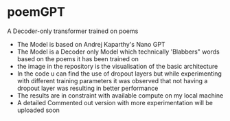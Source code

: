 # poemGPT
 A Decoder-only transformer trained on poems
- The Model is based on Andrej Kaparthy's Nano GPT
- The Model is a Decoder only Model which technically 'Blabbers" words based on the poems it has been trained on
- the image in the repository is the visualisation of the basic architecture 
- In the code u can find the use of dropout layers but while experimenting with different training parameters it was observed that not having a dropout layer was resulting in better performance
- The results are in constraint with available compute on my local machine 
- A detailed Commented out version with more experimentation will be uploaded soon
  
